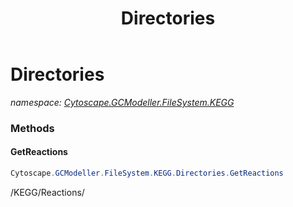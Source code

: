 ﻿---
title: Directories
---

# Directories
_namespace: [Cytoscape.GCModeller.FileSystem.KEGG](N-Cytoscape.GCModeller.FileSystem.KEGG.html)_



### Methods

#### GetReactions
```csharp
Cytoscape.GCModeller.FileSystem.KEGG.Directories.GetReactions
```
/KEGG/Reactions/




